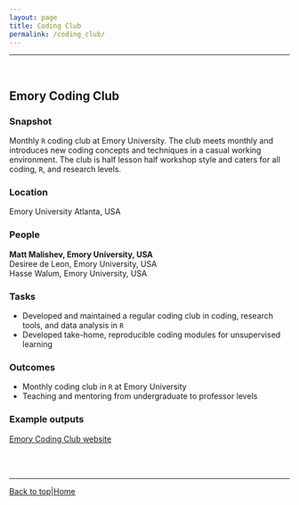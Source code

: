 ```yaml
---
layout: page
title: Coding Club
permalink: /coding_club/
---
```

<a id="top"></a>

******  
<br>  

## Emory Coding Club

### Snapshot  

Monthly `R` coding club at Emory University. The club meets monthly and introduces new coding concepts and techniques in a casual working environment. The club is half lesson half workshop style and caters for all coding, `R`, and research levels.  

### Location  

Emory University Atlanta, USA

### People  

**Matt Malishev, Emory University, USA**    
Desiree de Leon, Emory University, USA    
Hasse Walum, Emory University, USA  

### Tasks   

* Developed and maintained a regular coding club in coding, research tools, and data analysis in `R`  
* Developed take-home, reproducible coding modules for unsupervised learning        

### Outcomes    

* Monthly coding club in `R` at Emory University
* Teaching and mentoring from undergraduate to professor levels        

### Example outputs  

[Emory Coding Club website](https://darwinanddavis.github.io/EmoRyCodingClub/index.html)    
  
<br>  
<br>  

******  

[Back to top](#top)|[Home](./index.md)
